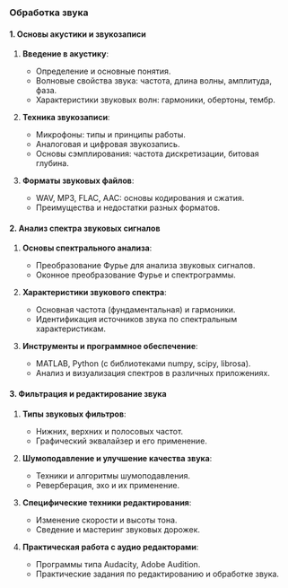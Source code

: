 ### Обработка звука

#### 1. Основы акустики и звукозаписи

1. **Введение в акустику**:

    - Определение и основные понятия.
    - Волновые свойства звука: частота, длина волны, амплитуда, фаза.
    - Характеристики звуковых волн: гармоники, обертоны, тембр.

2. **Техника звукозаписи**:

    - Микрофоны: типы и принципы работы.
    - Аналоговая и цифровая звукозапись.
    - Основы сэмплирования: частота дискретизации, битовая глубина.

3. **Форматы звуковых файлов**:
    - WAV, MP3, FLAC, AAC: основы кодирования и сжатия.
    - Преимущества и недостатки разных форматов.

#### 2. Анализ спектра звуковых сигналов

1. **Основы спектрального анализа**:

    - Преобразование Фурье для анализа звуковых сигналов.
    - Оконное преобразование Фурье и спектрограммы.

2. **Характеристики звукового спектра**:

    - Основная частота (фундаментальная) и гармоники.
    - Идентификация источников звука по спектральным характеристикам.

3. **Инструменты и программное обеспечение**:
    - MATLAB, Python (с библиотеками numpy, scipy, librosa).
    - Анализ и визуализация спектров в различных приложениях.

#### 3. Фильтрация и редактирование звука

1. **Типы звуковых фильтров**:

    - Нижних, верхних и полосовых частот.
    - Графический эквалайзер и его применение.

2. **Шумоподавление и улучшение качества звука**:

    - Техники и алгоритмы шумоподавления.
    - Реверберация, эхо и их применение.

3. **Специфические техники редактирования**:

    - Изменение скорости и высоты тона.
    - Сведение и мастеринг звуковых дорожек.

4. **Практическая работа с аудио редакторами**:
    - Программы типа Audacity, Adobe Audition.
    - Практические задания по редактированию и обработке звука.
